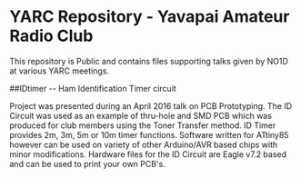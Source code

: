 # YARC Repository - Yavapai Amateur Radio Club

This repository is Public and contains files supporting talks given by NO1D at various YARC meetings.

##IDtimer -- Ham Identification Timer circuit 

  Project was presented during an April 2016 talk on PCB Prototyping.  The ID Circuit was used
  as an example of thru-hole and SMD PCB which was produced for club members using the Toner Transfer 
  method. ID Timer provides 2m, 3m, 5m or 10m timer functions.  Software written for ATtiny85 however
  can be used on variety of other Arduino/AVR based chips with minor modifications.  Hardware files 
  for the ID Circuit are Eagle v7.2 based and can be used to print your own PCB's.


